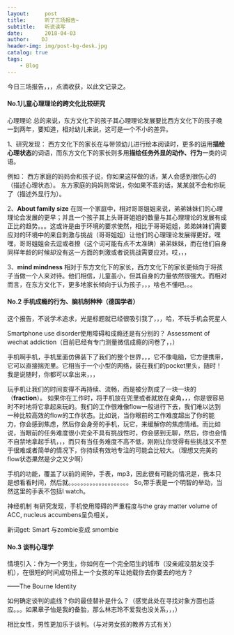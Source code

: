 ```yaml
---
layout:     post
title:      听了三场报告~
subtitle:   听说读写
date:       2018-04-03
author:    DJ
header-img: img/post-bg-desk.jpg
catalog: true
tags:
    - Blog
---
```



今日三场报告，，，点滴收获，以此文记录之。

#### No.1儿童心理理论的跨文化比较研究

心理理论
总的来说，东方文化下的孩子其心理理论发展要比西方文化下的孩子晚一到两年，要知道，相对幼儿来说，这可是一个不小的差异。

1、研究发现：
西方文化下的家长在与带领幼儿进行绘本阅读时，更多的运用**描绘心理状态**的词语，而东方文化下的家长则多用**描绘任务外显的动作、行为**一类的词语。

例如：
西方家庭的妈妈会和孩子说，你如果这样做的话，某人会感到很伤心的（描述心理状态）。
东方家庭的妈妈则常说，你如果不乖的话，某某就不会和你玩了（描述外显行为）。

2、**About family size**
在同一个家庭中，相对哥哥姐姐来说，弟弟妹妹们的心理理论会发展的更早；并且一个孩子其上头哥哥姐姐的数量与其心理理论的发展有成正比的趋势。。。这或许是由于环境的要求使然，相比于哥哥姐姐，弟弟妹妹们需要应对的环境中的来自刺激与挑战（哥哥姐姐）让他们的心理理论发展得更好。嘿嘿，哥哥姐姐会去逗或者撩（这个词可能有点不太准确）弟弟妹妹，而在他们自身同样年龄的时候却没有这一方面的刺激或者说挑战需要应对。哎，，，

3、**mind mindness**
相对于东方文化下的家长，西方文化下的家长更倾向于将孩子当做一个人来对待。他们相信，儿童虽小，但其自身的力量依然很强大。而相对而言，在东方文化下，更多地家长倾向于认为孩子，，，啥也不懂吧。。。



#### No.2 手机成瘾的行为、脑机制种种（德国学者）

这个报告，不说学术追求，光是标题就已经很吸引我了，，，哈，不玩手机会死星人

Smartphone use disorder使用障碍和成瘾还是有分别的？
Assessment of wechat addiction（目前已经有专门测量微信成瘾的问卷了，，）

手机啊手机，手机里面仿佛装下了我们的整个世界，，，它不像电脑，它方便携带，它可以直接揣兜里。它相当于一个小型的网络，装在我们的pocket里头，随时！我是说随时，你都可以拿出来，，，

玩手机让我们的时间变得不再持续、流畅，而是被分割成了一块一块的（**fraction**）。
如果你在工作时，将手机放在兜里或者就放在桌角，，，你是很容易时不时地将它拿起来玩的。我们的工作很难像flow一般进行下去，我们难以达到一种比较高效的flow的工作状态。比如说，当你眼前的工作难度超出了你的能力，你会感到焦虑，然后你会身旁的手机，玩它，来缓解你的焦虑情绪。而比如说，当眼前的任务难度很小完全不具有挑战性时，你会感到无聊，然后，你也会情不自禁地拿起手机，，，而只有当任务难度不高不低，刚刚让你觉得有些挑战又不至于很难或者简单的情况下，你持续有效地专注的可能会比较大。（理想又完美的flow状态果然是少之又少啊）

手机的功能，覆盖了以前的闹钟，手表，mp3，因此很有可能的情况是，我本只是想看看时间，然后就。。。。。。。。。。。。。。。。。。。。
So,带手表是一个明智的举动，当然这里的手表不包括I watch。

神经机制
有研究发现，手机使用障碍的严重程度与the gray matter volume of ACC, nucleus accumbens呈负相关。

新词get:
Smart 与zombie变成 smombie


#### No.3 谈判心理学

情境引入：作为一个男生，你如何在一个完全陌生的城市（没亲戚没朋友没手机），在很短的时间成功搭上一个女孩的车让她载你去你要去的地方？

——The Bourne Identity

如何确定谈判的底线？你的最佳替补是什么？（感觉此处在寻找对象方面也适应。。。如果章子怡是我的备胎，那么林志玲不爱我也没关系，，，）

相比女性，男性更加乐于谈判。（与对男女孩的教养方式有关）
